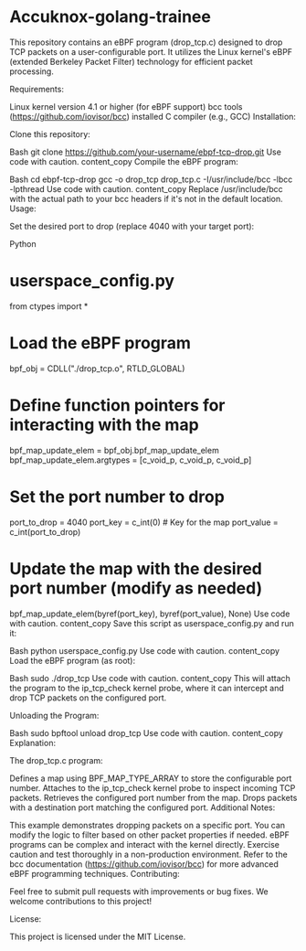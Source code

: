 # Accuknox-golang-trainee
This repository contains an eBPF program (drop_tcp.c) designed to drop TCP packets on a user-configurable port. It utilizes the Linux kernel's eBPF (extended Berkeley Packet Filter) technology for efficient packet processing.

Requirements:

Linux kernel version 4.1 or higher (for eBPF support)
bcc tools (https://github.com/iovisor/bcc) installed
C compiler (e.g., GCC)
Installation:

Clone this repository:

Bash
git clone https://github.com/your-username/ebpf-tcp-drop.git
Use code with caution.
content_copy
Compile the eBPF program:

Bash
cd ebpf-tcp-drop
gcc -o drop_tcp drop_tcp.c -I/usr/include/bcc -lbcc -lpthread
Use code with caution.
content_copy
Replace /usr/include/bcc with the actual path to your bcc headers if it's not in the default location.
Usage:

Set the desired port to drop (replace 4040 with your target port):

Python
# userspace_config.py
from ctypes import *

# Load the eBPF program
bpf_obj = CDLL("./drop_tcp.o", RTLD_GLOBAL)

# Define function pointers for interacting with the map
bpf_map_update_elem = bpf_obj.bpf_map_update_elem
bpf_map_update_elem.argtypes = [c_void_p, c_void_p, c_void_p]

# Set the port number to drop
port_to_drop = 4040
port_key = c_int(0)  # Key for the map
port_value = c_int(port_to_drop)

# Update the map with the desired port number (modify as needed)
bpf_map_update_elem(byref(port_key), byref(port_value), None)
Use code with caution.
content_copy
Save this script as userspace_config.py and run it:

Bash
python userspace_config.py
Use code with caution.
content_copy
Load the eBPF program (as root):

Bash
sudo ./drop_tcp
Use code with caution.
content_copy
This will attach the program to the ip_tcp_check kernel probe, where it can intercept and drop TCP packets on the configured port.

Unloading the Program:

Bash
sudo bpftool unload drop_tcp
Use code with caution.
content_copy
Explanation:

The drop_tcp.c program:

Defines a map using BPF_MAP_TYPE_ARRAY to store the configurable port number.
Attaches to the ip_tcp_check kernel probe to inspect incoming TCP packets.
Retrieves the configured port number from the map.
Drops packets with a destination port matching the configured port.
Additional Notes:

This example demonstrates dropping packets on a specific port. You can modify the logic to filter based on other packet properties if needed.
eBPF programs can be complex and interact with the kernel directly. Exercise caution and test thoroughly in a non-production environment.
Refer to the bcc documentation (https://github.com/iovisor/bcc) for more advanced eBPF programming techniques.
Contributing:

Feel free to submit pull requests with improvements or bug fixes. We welcome contributions to this project!

License:

This project is licensed under the MIT License.
